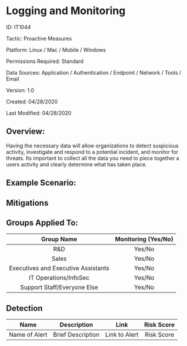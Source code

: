 # **Logging and Monitoring**

ID: IT1044

Tactic: Proactive Measures

Platform: Linux / Mac / Mobile / Windows

Permissions Required: Standard

Data Sources: Application / Authentication / Endpoint / Network / Tools / Email

Version: 1.0

Created: 04/28/2020

Last Modified: 04/28/2020


## **Overview:**
Having the necessary data will allow organizations to detect suspicious activity, investigate and respond to a potential incident, and monitor for threats. Its important to collect all the data you need to piece together a users activity and clearly determine what has taken place.

## **Example Scenario:**



## **Mitigations**


## **Groups Applied To:**
| Group Name | Monitoring (Yes/No) |
| :---: | :---:|
| R&D	| Yes/No |
| Sales | Yes/No |
| Executives and Executive Assistants |	Yes/No |
| IT Operations/InfoSec	| Yes/No |
|Support Staff/Everyone Else | Yes/No|

## **Detection**
| Name | Description | Link | Risk Score |
| :---: | :---:|:---: | :---:|
| Name of Alert | Brief Description | Link to Alert | Risk Score|   
